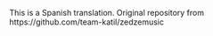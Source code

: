 <p> This is a Spanish translation. Original repository from https://github.com/team-katil/zedzemusic</p>
